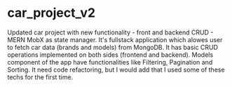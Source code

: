 # car_project_v2
Updated car project with new functionality - front and backend
CRUD - MERN
MobX as state manager.
It's fullstack application which alowes user to fetch car data (brands and models) from MongoDB.
It has basic CRUD operations implemented on both sides (frontend and backend).
Models component of the app have functionalities like Filtering, Pagination and Sorting.
It need code refactoring, but I would add that I used some of these techs for the first time.
